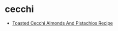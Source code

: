 # cecchi

 * [Toasted Cecchi Almonds And Pistachios Recipe](index/t/toasted-cecchi-almonds-and-pistachios-recipe.json)
